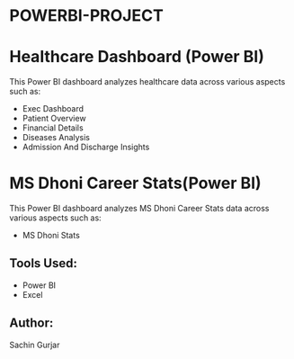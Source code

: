 # POWERBI-PROJECT
# Healthcare Dashboard (Power BI)

This Power BI dashboard analyzes healthcare data across various aspects such as:
- Exec Dashboard
- Patient Overview
- Financial Details
- Diseases Analysis
- Admission And Discharge Insights
# MS Dhoni Career Stats(Power BI)

This Power BI dashboard analyzes MS Dhoni Career Stats data across various aspects such as:
- MS Dhoni Stats

## Tools Used:
- Power BI
- Excel

## Author:
Sachin Gurjar
